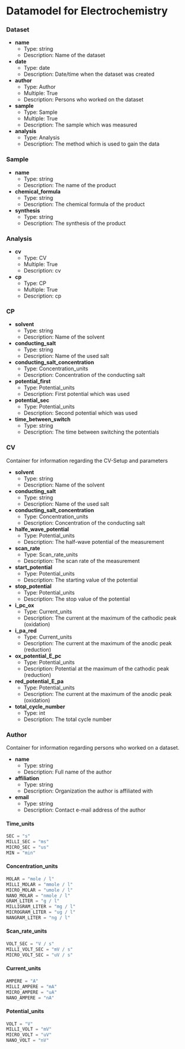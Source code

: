 # Datamodel for Electrochemistry
 
### Dataset
- __name__ 
  - Type: string
  - Description: Name of the dataset
- __date__
  - Type: date
  - Description: Date/time when the dataset was created
- __author__
  - Type: Author
  - Multiple: True
  - Description: Persons who worked on the dataset
- __sample__
  - Type: Sample
  - Multiple: True
  - Description: The sample which was measured 
- __analysis__
  - Type: Analysis
  - Description: The method which is used to gain the data 
### Sample
- __name__
  - Type: string
  - Description: The name of the product
- __chemical_formula__
  - Type: string  
  - Description: The chemical formula of the product
- __synthesis__
  - Type: string
  - Description: The synthesis of the product 

### Analysis
- __cv__
  - Type: CV
  - Multiple: True
  - Description: cv
- __cp__
  - Type: CP
  - Multiple: True
  - Description: cp
### CP
- __solvent__
  - Type: string
  - Description: Name of the solvent    
- __conducting_salt__
  - Type: string
  - Description: Name of the used salt
- __conducting_salt_concentration__
  - Type: Concentration_units
  - Description: Concentration of the conducting salt
- __potential_first__
  - Type: Potential_units
  - Description: First potential which was used  
- __potential_sec__
  - Type: Potential_units
  - Description: Second potential which was used
- __time_between_switch__
  - Type: string
  - Description: The time between switching the potentials
### CV
Container for information regarding the CV-Setup and parameters
- __solvent__
  - Type: string
  - Description: Name of the solvent    
- __conducting_salt__
  - Type: string
  - Description: Name of the used salt
- __conducting_salt_concentration__
  - Type: Concentration_units
  - Description: Concentration of the conducting salt 
- __halfe_wave_potential__
  - Type: Potential_units
  - Description: The half-wave potential of the measurement  
- __scan_rate__
  - Type: Scan_rate_units
  - Description: The scan rate of the measurement 
- __start_potential__
  - Type: Potential_units
  - Description: The starting value of the potential 
- __stop_potential__
  - Type: Potential_units
  - Description: The stop value of the potential 
- __i_pc_ox__
  - Type: Current_units
  - Description: The current at the maximum of the cathodic peak (oxidation)
- __i_pa_red__
  - Type: Current_units
  - Description: The current at the maximum of the anodic peak (reduction)
- __ox_potential_E_pc__
  - Type: Potential_units
  - Description: Potential at the maximum of the cathodic peak (reduction)
- __red_potential_E_pa__
  - Type: Potential_units
  - Description: The current at the maximum of the anodic peak (oxidation)
- __total_cycle_number__
  - Type: int
  - Description: The total cycle number
### Author
Container for information regarding persons who worked on a dataset.

- __name__
  - Type: string
  - Description: Full name of the author
- __affiliation__
  - Type: string
  - Description: Organization the author is affiliated with
- __email__
  - Type: string
  - Description: Contact e-mail address of the author




 #### Time_units
```python
SEC = "s"
MILLI_SEC = "ms"
MICRO_SEC = "us"
MIN = "min"
```  


#### Concentration_units
```python
MOLAR = "mole / l"
MILLI_MOLAR = "mmole / l"
MICRO_MOLAR = "umole / l"
NANO_MOLAR = "nmole / l"
GRAM_LITER = "g / l"
MILLIGRAM_LITER = "mg / l"
MICROGRAM_LITER = "ug / l"
NANGRAM_LITER = "ng / l"
``` 
#### Scan_rate_units
```python
VOLT_SEC = "V / s"
MILLI_VOLT_SEC = "mV / s"
MICRO_VOLT_SEC = "uV / s"
``` 
#### Current_units
```python
AMPERE = "A"
MILLI_AMPERE = "mA"
MICRO_AMPERE = "uA"
NANO_AMPERE = "nA"
``` 
#### Potential_units
```python
VOLT = "V"
MILLI_VOLT = "mV"
MICRO_VOLT = "uV"
NANO_VOLT = "nV"
``` 